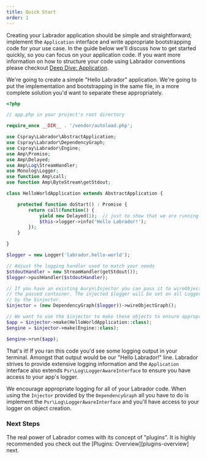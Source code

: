 ```yaml
---
title: Quick Start 
order: 1
---
```

Creating your Labrador application should be simple and straightforward; implement the `Application` interface and write 
appropriate bootstrapping code for your use case. In the guide below we'll discuss how to get started quickly, so you 
can focus on your application code. If you want more information on how to structure your code using Labrador 
conventions please checkout [Deep Dive: Application][deep-dive-app].

We're going to create a simple "Hello Labrador" application. We're going to put the implementation and bootstrapping in 
the same file, in a more complete solution you'd want to separate these appropriately.

```php
<?php

// app.php in your project's root directory

require_once __DIR__ . '/vendor/autoload.php';

use Cspray\Labrador\AbstractApplication;
use Cspray\Labrador\DependencyGraph;
use Cspray\Labrador\Engine;
use Amp\Promise;
use Amp\Delayed;
use Amp\Log\StreamHandler;
use Monolog\Logger;
use function Amp\call;
use function Amp\ByteStream\getStdout;

class HelloWorldApplication extends AbstractApplication {

    protected function doStart() : Promise {
        return call(function() {
            yield new Delayed(1);  // just to show that we are running on the Loop
            $this->logger->info('Hello Labrador!');
        }); 
    }

}

$logger = new Logger('labrador.hello-world');

// Adjust the logging handler used to match your needs
$stdoutHandler = new StreamHandler(getStdout());
$logger->pushHandler($stdoutHandler);

// If you have an existing Auryn\Injector you can pass it to wireObjectGraph to have Labrador's objects registered into 
// the passed container. The injected $logger will be set on all LoggerAwareInterface implementations that are created 
// by the $injector.
$injector = (new DependencyGraph($logger))->wireObjectGraph();

// We want to use the $injector to make these objects to ensure appropriate dependencies are autowired
$app = $injector->make(HelloWorldApplication::class);
$engine = $injector->make(Engine::class);

$engine->run($app);
```

That's it! If you ran this code you'd see some logging output in your terminal. Amongst that output would be our 
"Hello Labrador!" line. Labrador strives to provide extensive logging information and the `Application` interface also 
extends `Psr\Log\LoggerAwareInterface` to ensure you have access to your app's logger.

<div class="message is-info">
    <div class="message-body">
        We encourage appropriate logging for all of your Labrador code. When using the <code>Injector</code> provided by
        the <code>DependencyGraph</code> all you have to do is implement the <code>Psr\Log\LoggerAwareInterface</code> 
        and you'll have access to your logger on object creation.
    </div>
</div>

### Next Steps

The real power of Labrador comes with its concept of "plugins". It is highly recommended you check out the 
[Plugins: Overview][plugins-overview] next.

[deep-dive-app]: {{site.baseurl}}/references/application-deep-dive